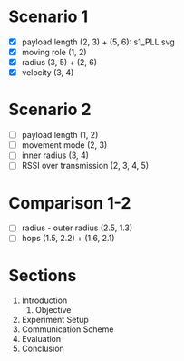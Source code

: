 # Scenario 1

- [x] payload length (2, 3) + (5, 6): s1_PLL.svg
- [x] moving role (1, 2)
- [x] radius (3, 5) + (2, 6)
- [x] velocity (3, 4)

# Scenario 2

- [ ] payload length (1, 2)
- [ ] movement mode (2, 3)
- [ ] inner radius (3, 4)
- [ ] RSSI over transmission (2, 3, 4, 5)

# Comparison 1-2

- [ ] radius - outer radius (2.5, 1.3)
- [ ] hops (1.5, 2.2) + (1.6, 2.1)

# Sections

1. Introduction
    1. Objective
1. Experiment Setup
1. Communication Scheme
1. Evaluation
1. Conclusion